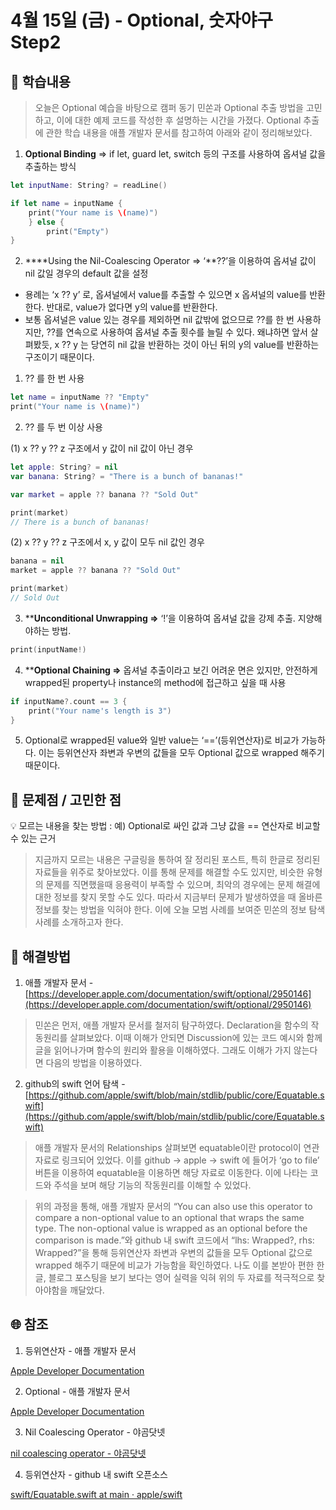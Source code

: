 # 4월 15일 (금) - Optional, 숫자야구 Step2

## 🐣 학습내용

> 오늘은 Optional 예습을 바탕으로 캠퍼 동기 민쏜과 Optional 추출 방법을 고민하고, 이에 대한 예제 코드를 작성한 후 설명하는 시간을 가졌다. Optional 추출에 관한 학습 내용을 애플 개발자 문서를 참고하여 아래와 같이 정리해보았다.
> 

1. **Optional Binding** ⇒ if let, guard let, switch 등의 구조를 사용하여 옵셔널 값을 추출하는 방식

```swift
let inputName: String? = readLine()

if let name = inputName {
    print("Your name is \(name)")
    } else {
        print("Empty")
}
```

2. ****Using the Nil-Coalescing Operator ⇒ ‘**??’을 이용하여 옵셔널 값이 nil 값일 경우의 default 값을 설정
- 용례는 ‘x ?? y’ 로, 옵셔널에서 value를 추출할 수 있으면 x 옵셔널의 value를 반환한다. 반대로, value가 없다면 y의 value를 반환한다. 
- 보통 옵셔널은 value 있는 경우를 제외하면 nil 값밖에 없으므로 ??를 한 번 사용하지만, ??를 연속으로 사용하여 옵셔널 추출 횟수를 늘릴 수 있다. 왜냐하면 앞서 살펴봤듯, x ?? y 는 당연히 nil 값을 반환하는 것이 아닌 뒤의 y의 value를 반환하는 구조이기 때문이다.

1) ?? 를 한 번 사용 

```swift
let name = inputName ?? "Empty"
print("Your name is \(name)")
```

2) ?? 를 두 번 이상 사용

(1) x ?? y ?? z 구조에서 y 값이 nil 값이 아닌 경우

```swift
let apple: String? = nil
var banana: String? = "There is a bunch of bananas!"

var market = apple ?? banana ?? "Sold Out"

print(market)
// There is a bunch of bananas!
```

 (2) x ?? y ?? z 구조에서 x, y 값이 모두 nil 값인 경우

```swift
banana = nil
market = apple ?? banana ?? "Sold Out"

print(market)
// Sold Out
```

3. ****Unconditional Unwrapping ⇒** ‘!’을 이용하여 옵셔널 값을 강제 추출. 지양해야하는 방법.
    
```swift
print(inputName!)
```
    

4. ****Optional Chaining ⇒** 옵셔널 추출이라고 보긴 어려운 면은 있지만, 안전하게 wrapped된 property나 instance의 method에 접근하고 싶을 때 사용
    
```swift
if inputName?.count == 3 {
    print("Your name's length is 3")
}
```
    
5. Optional로 wrapped된 value와 일반 value는 ‘==’(등위연산자)로 비교가 가능하다.
이는 등위연산자 좌변과 우변의 값들을 모두 Optional 값으로 wrapped 해주기 때문이다.




## 🐥 문제점 / 고민한 점

<aside>
💡 모르는 내용을 찾는 방법 : 예) Optional로 싸인 값과 그냥 값을 == 연산자로 비교할 수 있는 근거

</aside>

> 지금까지 모르는 내용은 구글링을 통하여 잘 정리된 포스트, 특히 한글로 정리된 자료들을 위주로 찾아보았다. 이를 통해 문제를 해결할 수도 있지만, 비슷한 유형의 문제를 직면했을때 응용력이 부족할 수 있으며, 최악의 경우에는 문제 해결에 대한 정보를 찾지 못할 수도 있다. 따라서 지금부터 문제가 발생하였을 때 올바른 정보를 찾는 방법을 익혀야 한다. 이에 오늘 모범 사례를 보여준 민쏜의 정보 탐색 사례를 소개하고자 한다.
> 




## 🐓 해결방법

1. 애플 개발자 문서 - [https://developer.apple.com/documentation/swift/optional/2950146](https://developer.apple.com/documentation/swift/optional/2950146)

> 민쏜은 먼저, 애플 개발자 문서를 철저히 탐구하였다. Declaration을 함수의 작동원리를 살펴보았다. 이때 이해가 안되면 Discussion에 있는 코드 예시와 함께 글을 읽어나가며 함수의 원리와 활용을 이해하였다. 그래도 이해가 가지 않는다면 다음의 방법을 이용하였다.
> 

2. github의 swift 언어 탐색 - [https://github.com/apple/swift/blob/main/stdlib/public/core/Equatable.swift](https://github.com/apple/swift/blob/main/stdlib/public/core/Equatable.swift)

> 애플 개발자 문서의 Relationships 살펴보면 equatable이란 protocol이 연관 자료로 링크되어 있었다. 이를 github → apple → swift 에 들어가 ‘go to file’ 버튼을 이용하여 equatable을 이용하면 해당 자료로 이동한다. 이에 나타는 코드와 주석을 보며 해당 기능의 작동원리를 이해할 수 있었다.
> 

> 위의 과정을 통해, 애플 개발자 문서의 “You can also use this operator to compare a non-optional value to an optional that wraps the same type. The non-optional value is wrapped as an optional before the comparison is made.”와 github 내 swift 코드에서 “lhs: Wrapped?, rhs: Wrapped?”을 통해 등위연산자 좌변과 우변의 값들을 모두 Optional 값으로 wrapped 해주기 때문에 비교가 가능함을 확인하였다. 나도 이를 본받아 편한 한글, 블로그 포스팅을 보기 보다는 영어 실력을 익혀 위의 두 자료를 적극적으로 찾아야함을 깨달았다.
> 




## 🌐 참조

1. 등위연산자 - 애플 개발자 문서

[Apple Developer Documentation](https://developer.apple.com/documentation/swift/optional/2950146)

2. Optional - 애플 개발자 문서

[Apple Developer Documentation](https://developer.apple.com/documentation/swift/optional)

3. Nil Coalescing Operator - 야곰닷넷

[nil coalescing operator - 야곰닷넷](https://yagom.net/docs/nil-coalescing-operator/)

4. 등위연산자 - github 내 swift 오픈소스 

[swift/Equatable.swift at main · apple/swift](https://github.com/apple/swift/blob/main/stdlib/public/core/Equatable.swift)
